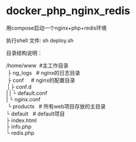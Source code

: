# docker_php_nginx_redis
用compose启动一个nginx+php+redis环境


执行shell 文件:
sh deploy.sh 


目录结构说明：


/home/www  #主工作目录<br>
  ├ ng_logs   # nginx的日志目录<br>
  ├ conf      # nginx的配置目录<br>
  |    ├ conf.d<br>
  |    |    └ default.conf<br>
  |    └ nginx.conf<br>
  └ products    # 所有web项目存放的主目录<br>
       └ default   # default项目<br>
             ├ index.html<br>
             ├ info.php<br>
             └ redis.php<br>

  
